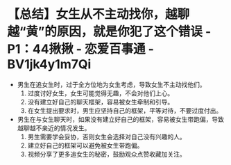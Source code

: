 # 【总结】女生从不主动找你，越聊越“黄”的原因，就是你犯了这个错误 - P1：44揪揪 - 恋爱百事通 - BV1jk4y1m7Qi

-   男生在追女生时，过于全方位地为女生考虑，导致女生不主动找他们。
    1.  过度讨好女生，女生可能觉得无趣，不会对他们上心。
    2.  没有建立好自己的聊天框架，容易被女生牵制和引导。
    3.  在女生提出要求时，男生应坚持自己的框架，平等对待，不要过度付出。
-   男生在与女生聊天时，如果没有建立好自己的框架，容易被女生带跑偏，导致越聊越不亲近的情况发生。
    1.  男生需要学会妥协，否则女生会选择对自己没有兴趣的人。
    2.  建立好自己的框架可以避免被女生带跑偏。
    3.  视频分享了更多追女生的秘密，鼓励观众点赞收藏加关注。